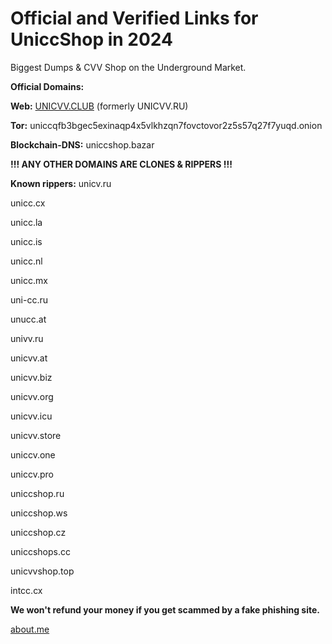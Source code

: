 # Official and Verified Links for UniccShop in 2024

Biggest Dumps & CVV Shop on the Underground Market.

**Official Domains:**

**Web:** [UNICVV.CLUB](https://unicvv.club) (formerly UNICVV.RU)

**Tor:** uniccqfb3bgec5exinaqp4x5vlkhzqn7fovctovor2z5s57q27f7yuqd.onion

**Blockchain-DNS:** uniccshop.bazar

**!!! ANY OTHER DOMAINS ARE CLONES & RIPPERS !!!**

**Known rippers:**
unicv.ru

unicc.cx

unicc.la

unicc.is

unicc.nl

unicc.mx

uni-cc.ru

unucc.at

univv.ru

unicvv.at

unicvv.biz

unicvv.org

unicvv.icu

unicvv.store

uniccv.one

uniccv.pro

uniccshop.ru

uniccshop.ws

uniccshop.cz

uniccshops.cc

unicvvshop.top

intcc.cx

**We won't refund your money if you get scammed by a fake phishing site.**

[about.me](https://about.me/UniccShopOfficial)
